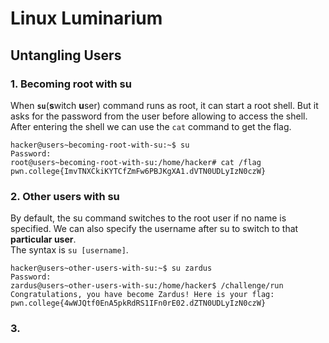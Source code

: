 # Linux Luminarium  
## Untangling Users  

### 1. Becoming root with su  
When **`su`**(**s**witch **u**ser) command runs as root, it can start a root shell. But it asks for 
the password from the user before allowing to access the shell. After entering the shell we can use the `cat` command to get the flag.  
```
hacker@users~becoming-root-with-su:~$ su
Password: 
root@users~becoming-root-with-su:/home/hacker# cat /flag
pwn.college{ImvTNXCkiKYTCfZmFw6PBJKgXA1.dVTN0UDLyIzN0czW}
```

### 2. Other users with su  
By default, the su command switches to the root user if no name is specified. We can also specify the username after su to switch
to that **particular user**.  
The syntax is `su [username]`.  
```
hacker@users~other-users-with-su:~$ su zardus
Password: 
zardus@users~other-users-with-su:/home/hacker$ /challenge/run
Congratulations, you have become Zardus! Here is your flag:
pwn.college{4wWJQtf0EnA5pkRdRS1IFn0rE02.dZTN0UDLyIzN0czW}
```

### 3. 


